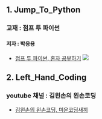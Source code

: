 ## 1. Jump_To_Python

### 교재 : 점프 투 파이썬
#### 저자 : 박응용

* <a href="https://wikidocs.net/book/1" target="_blank">점프 투 파이썬, 혼자 공부하기</a>
![](https://wikidocs.net/images/book/j2p_title_new2_S1JyeeE.jpg)





## 2. Left_Hand_Coding

### youtube 채널 : 김왼손의 왼손코딩

* <a href="https://www.youtube.com/channel/UC0h8NzL2vllvp3PjdoYSK4g/featured" target="_blank">김왼손의 왼손코딩, 미운코딩새끼 </a>

